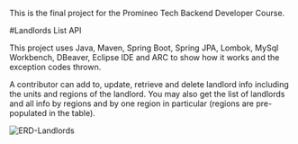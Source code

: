 This is the final project for the Promineo Tech Backend Developer Course.

#Landlords List API

This project uses Java, Maven, Spring Boot, Spring JPA, Lombok, MySql Workbench, DBeaver, Eclipse IDE and ARC to show how it works and the exception codes thrown.

A contributor can add to, update, retrieve and delete landlord info including the units and regions of the landlord. You may also get the list of landlords and all info by regions and by one region in particular (regions are pre-populated in the table).


![ERD-Landlords](https://github.com/user-attachments/assets/bd8928da-94c5-4594-b968-d74a6bb1a53b)
